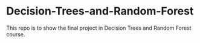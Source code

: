 # Decision-Trees-and-Random-Forest
This repo is to show the final project in Decision Trees and Random Forest course. 
